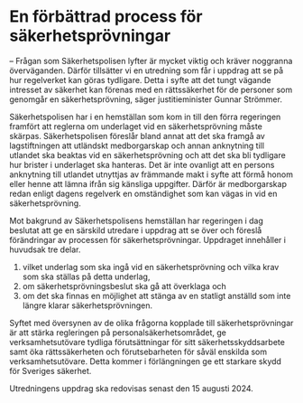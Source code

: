 # En förbättrad process för säkerhetsprövningar

– Frågan som Säkerhetspolisen lyfter är mycket viktig och kräver noggranna överväganden. Därför tillsätter vi en utredning som får i uppdrag att se på hur regelverket kan göras tydligare. Detta i syfte att det tungt vägande intresset av säkerhet kan förenas med en rättssäkerhet för de personer som genomgår en säkerhetsprövning, säger justitieminister Gunnar Strömmer.

Säkerhetspolisen har i en hemställan som kom in till den förra regeringen framfört att reglerna om underlaget vid en säkerhetsprövning måste skärpas. Säkerhetspolisen föreslår bland annat att det ska framgå av lagstiftningen att utländskt medborgarskap och annan anknytning till utlandet ska beaktas vid en säkerhetsprövning och att det ska bli tydligare hur brister i underlaget ska hanteras. Det är inte ovanligt att en persons anknytning till utlandet utnyttjas av främmande makt i syfte att förmå honom eller henne att lämna ifrån sig känsliga uppgifter. Därför är medborgarskap redan enligt dagens regelverk en omständighet som kan vägas in vid en säkerhetsprövning.

Mot bakgrund av Säkerhetspolisens hemställan har regeringen i dag beslutat att ge en särskild utredare i uppdrag att se över och föreslå förändringar av processen för säkerhetsprövningar. Uppdraget innehåller i huvudsak tre delar.

1. vilket underlag som ska ingå vid en säkerhetsprövning och vilka krav som ska ställas på detta underlag,
2. om säkerhetsprövningsbeslut ska gå att överklaga och
3. om det ska finnas en möjlighet att stänga av en statligt anställd som inte längre klarar säkerhetsprövningen.

Syftet med översynen av de olika frågorna kopplade till säkerhetsprövningar är att stärka regleringen på personalsäkerhetsområdet, ge verksamhetsutövare tydliga förutsättningar för sitt säkerhetsskyddsarbete samt öka rättssäkerheten och förutsebarheten för såväl enskilda som verksamhetsutövare. Detta kommer i förlängningen ge ett starkare skydd för Sveriges säkerhet.

Utredningens uppdrag ska redovisas senast den 15 augusti 2024\.
